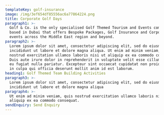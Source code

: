 ```yaml
---
templateKey: golf-insurance
image: /img/3ef654df85556ac6a77864224.png
title: Corporate Golf Days
paragraph1: >-
  Golf & Co. is the only specialised Golf Themed Tourism and Events compnay
  based in Dubai that offers Bespoke Packages, Golf Insurance and Corporate Golf
  events across the Middle East region and beyond.
paragraph2: >-
  Lorem ipsum dolor sit amet, consectetur adipiscing elit, sed do eiusmod tempor
  incididunt ut labore et dolore magna aliqua. Ut enim ad minim veniam, quis
  nostrud exercitation ullamco laboris nisi ut aliquip ex ea commodo consequat.
  Duis aute irure dolor in reprehenderit in voluptate velit esse cillum dolore
  eu fugiat nulla pariatur. Excepteur sint occaecat cupidatat non proident, sunt
  in culpa qui officia deserunt mollit anim id est laborum.
heading1: Golf Themed Team Building Activities
paragraph3: >-
  Lorem ipsum dolor sit amet, consectetur adipiscing elit, sed do eiusmod tempor
  incididunt ut labore et dolore magna aliqua
paragraph4: >-
  Ut enim ad minim veniam, quis nostrud exercitation ullamco laboris nisi ut
  aliquip ex ea commodo consequat.
sendEnquiry: Send Enquiry
---
```


